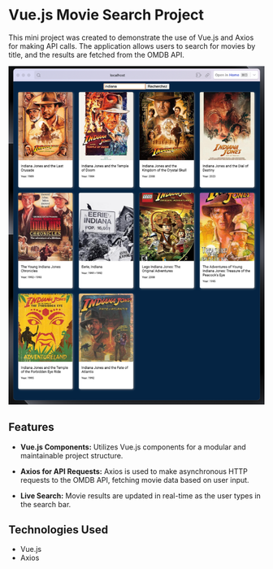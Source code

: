 # Vue.js Movie Search Project

This mini project was created to demonstrate the use of Vue.js and Axios for making API calls. The application allows users to search for movies by title, and the results are fetched from the OMDB API.

<p>
  <img src="./screenshot/screenshot.png" alt="screenshot" />
</p>

## Features

- **Vue.js Components:** Utilizes Vue.js components for a modular and maintainable project structure.

- **Axios for API Requests:** Axios is used to make asynchronous HTTP requests to the OMDB API, fetching movie data based on user input.

- **Live Search:** Movie results are updated in real-time as the user types in the search bar.

## Technologies Used

- Vue.js
- Axios

